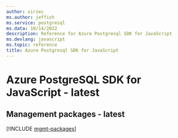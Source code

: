 ```yaml
---
author: xirzec
ms.author: jeffish
ms.service: postgresql
ms.data: 10/14/2022
description: Reference for Azure Postgresql SDK for JavaScript
ms.devlang: javascript
ms.topic: reference
title: Azure Postgresql SDK for JavaScript
---
```

# Azure PostgreSQL SDK for JavaScript - latest

## Management packages - latest
[!INCLUDE [mgmt-packages](postgresql-mgmt-index.md)]